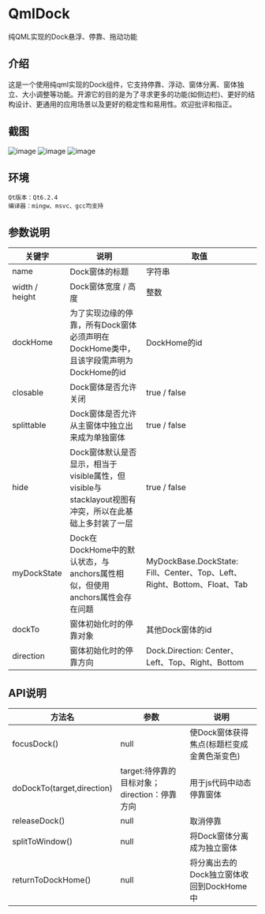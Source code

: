 # QmlDock
纯QML实现的Dock悬浮、停靠、拖动功能

## 介绍
这是一个使用纯qml实现的Dock组件，它支持停靠、浮动、窗体分离、窗体独立、大小调整等功能。开源它的目的是为了寻求更多的功能(如侧边栏)、更好的结构设计、更通用的应用场景以及更好的稳定性和易用性。欢迎批评和指正。

## 截图
![image](https://github.com/longtwilight/QmlDock/assets/59431315/d3e4489e-acae-43b4-a266-dbd13878a879)
![image](https://github.com/longtwilight/QmlDock/assets/59431315/96c4eadc-b9b7-47ce-916b-e3fe31055650)
![image](https://github.com/longtwilight/QmlDock/assets/59431315/bf16a0d5-9190-48e4-8f37-ac9749484d0d)


## 环境
	Qt版本：Qt6.2.4
	编译器：mingw、msvc、gcc均支持

## 参数说明
关键字 | 说明 | 取值
-------- | ----- | -----
name  | Dock窗体的标题| 字符串
width / height | Dock窗体宽度 / 高度 | 整数
dockHome  | 为了实现边缘的停靠，所有Dock窗体必须声明在DockHome类中，且该字段需声明为DockHome的id | DockHome的id
closable | Dock窗体是否允许关闭 | true / false
splittable | Dock窗体是否允许从主窗体中独立出来成为单独窗体 | true / false
hide | Dock窗体默认是否显示，相当于visible属性，但visible与stacklayout视图有冲突，所以在此基础上多封装了一层 | true / false
myDockState | Dock在DockHome中的默认状态，与anchors属性相似，但使用anchors属性会存在问题 | MyDockBase.DockState: Fill、Center、Top、Left、Right、Bottom、Float、Tab
dockTo | 窗体初始化时的停靠对象 | 其他Dock窗体的id
direction | 窗体初始化时的停靠方向 | Dock.Direction: Center、Left、Top、Right、Bottom



## API说明
方法名 | 参数 | 说明
-------- | ----- | -----
focusDock() | null | 使Dock窗体获得焦点(标题栏变成金黄色渐变色)
doDockTo(target,direction) | target:待停靠的目标对象；direction：停靠方向 | 用于js代码中动态停靠窗体
releaseDock() | null | 取消停靠
splitToWindow() | null | 将Dock窗体分离成为独立窗体
returnToDockHome() | null | 将分离出去的Dock独立窗体收回到DockHome中
